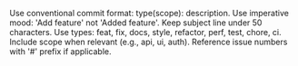 Use conventional commit format: type(scope): description.
Use imperative mood: 'Add feature' not 'Added feature'.
Keep subject line under 50 characters.
Use types: feat, fix, docs, style, refactor, perf, test, chore, ci.
Include scope when relevant (e.g., api, ui, auth).
Reference issue numbers with '#' prefix if applicable.